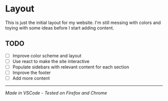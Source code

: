 # Layout

This is just the initial layout for my website. I'm still messing with colors and toying with some ideas before I start adding content.

## TODO

- [ ] Improve color scheme and layout
- [ ] Use react to make the site interactive
- [ ] Populate sidebars with relevant content for each section
- [ ] Improve the footer
- [ ] Add more content

---

_Made in VSCode - Tested on Firefox and Chrome_
